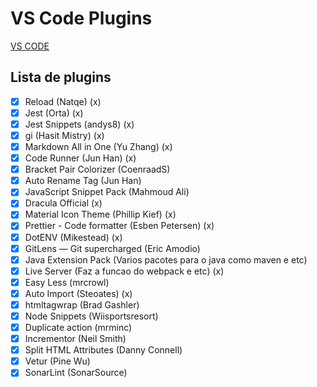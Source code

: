 # VS Code Plugins

[VS CODE](../VSCODE.md)

## Lista de plugins

-   [x] Reload (Natqe) (x)
-   [x] Jest (Orta) (x)
-   [x] Jest Snippets (andys8) (x)
-   [x] gi (Hasit Mistry) (x)
-   [x] Markdown All in One (Yu Zhang) (x)
-   [x] Code Runner (Jun Han) (x)
-   [x] Bracket Pair Colorizer (CoenraadS)
-   [x] Auto Rename Tag (Jun Han)
-   [x] JavaScript Snippet Pack (Mahmoud Ali)
-   [x] Dracula Official (x)
-   [x] Material Icon Theme (Phillip Kief) (x)
-   [x] Prettier - Code formatter (Esben Petersen) (x)
-   [x] DotENV (Mikestead) (x)
-   [x] GitLens — Git supercharged (Eric Amodio)
-   [x] Java Extension Pack (Varios pacotes para o java como maven e etc)
-   [x] Live Server (Faz a funcao do webpack e etc) (x)
-   [x] Easy Less (mrcrowl)
-   [x] Auto Import (Steoates) (x)
-   [x] htmltagwrap (Brad Gashler)
-   [x] Node Snippets (Wiisportsresort)
-   [x] Duplicate action (mrminc)
-   [x] Incrementor (Neil Smith)
-   [x] Split HTML Attributes (Danny Connell)
-   [x] Vetur (Pine Wu)
-   [x] SonarLint (SonarSource)
